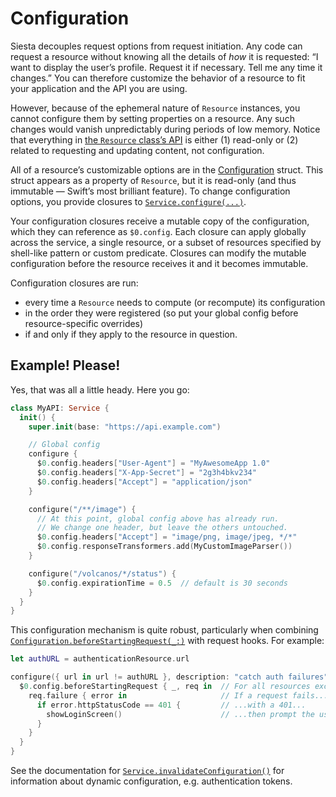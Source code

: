 # Configuration

Siesta decouples request options from request initiation. Any code can request a resource without knowing all the details of _how_ it is requested: “I want to display the user’s profile. Request it if necessary. Tell me any time it changes.” You can therefore customize the behavior of a resource to fit your application and the API you are using.

However, because of the ephemeral nature of `Resource` instances, you cannot configure them by setting properties on a resource. Any such changes would vanish unpredictably during periods of low memory. Notice that everything in [the `Resource` class’s API](http://bustoutsolutions.github.io/siesta/api/Classes/Resource.html) is either (1) read-only or (2) related to requesting and updating content, not configuration.

All of a resource’s customizable options are in the [Configuration](http://bustoutsolutions.github.io/siesta/api/Structs/Configuration.html) struct. This struct appears as a property of `Resource`, but it is read-only (and thus immutable — Swift’s most brilliant feature). To change configuration options, you provide closures to [`Service.configure(...)`](http://bustoutsolutions.github.io/siesta/api/Classes/Service.html#/Resource%20Configuration).

Your configuration closures receive a mutable copy of the configuration, which they can reference as `$0.config`.  Each closure can apply globally across the service, a single resource, or a subset of resources specified by shell-like pattern or custom predicate. Closures can modify the mutable configuration before the resource receives it and it becomes immutable.

Configuration closures are run:

- every time a `Resource` needs to compute (or recompute) its configuration
- in the order they were registered (so put your global config before resource-specific overrides)
- if and only if they apply to the resource in question.

## Example! Please!

Yes, that was all a little heady. Here you go:

```swift
class MyAPI: Service {
  init() {
    super.init(base: "https://api.example.com")

    // Global config
    configure {
      $0.config.headers["User-Agent"] = "MyAwesomeApp 1.0"
      $0.config.headers["X-App-Secret"] = "2g3h4bkv234"
      $0.config.headers["Accept"] = "application/json"
    }

    configure("/**/image") {
      // At this point, global config above has already run.
      // We change one header, but leave the others untouched.
      $0.config.headers["Accept"] = "image/png, image/jpeg, */*"
      $0.config.responseTransformers.add(MyCustomImageParser())
    }

    configure("/volcanos/*/status") {
      $0.config.expirationTime = 0.5  // default is 30 seconds
    }
  }
}
```

This configuration mechanism is quite robust, particularly when combining [`Configuration.beforeStartingRequest(_:)`](https://bustoutsolutions.github.io/siesta/api/Structs/Configuration.html#/s:FV6Siesta13Configuration21beforeStartingRequestFRS0_FFTCS_8ResourcePS_7Request__T_T_) with request hooks. For example:

```swift
let authURL = authenticationResource.url

configure({ url in url != authURL }, description: "catch auth failures") {
  $0.config.beforeStartingRequest { _, req in  // For all resources except auth:
    req.failure { error in                     // If a request fails...
      if error.httpStatusCode == 401 {         // ...with a 401...
        showLoginScreen()                      // ...then prompt the user to log in
      }
    }
  }
}
```

See the documentation for [`Service.invalidateConfiguration()`](http://bustoutsolutions.github.io/siesta/api/Classes/Service.html#/s:FC6Siesta7Service23invalidateConfigurationFS0_FT_T_) for information about dynamic configuration, e.g. authentication tokens.
